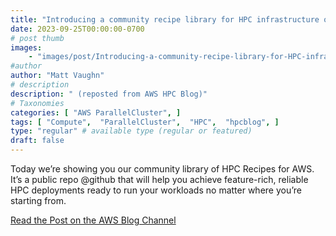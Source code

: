 ```yaml
---
title: "Introducing a community recipe library for HPC infrastructure on AWS"
date: 2023-09-25T00:00:00-0700
# post thumb
images:
    - "images/post/Introducing-a-community-recipe-library-for-HPC-infrastructure-on-AWS-1120x630.png"
#author
author: "Matt Vaughn"
# description
description: " (reposted from AWS HPC Blog)"
# Taxonomies
categories: [ "AWS ParallelCluster", ]
tags: [ "Compute",  "ParallelCluster",  "HPC",  "hpcblog", ]
type: "regular" # available type (regular or featured)
draft: false
---
```


Today we’re showing you our community library of HPC Recipes for AWS. It’s a public repo @github that will help you achieve feature-rich, reliable HPC deployments ready to run your workloads no matter where you’re starting from.

<a href="https://aws.amazon.com/blogs/hpc/introducing-a-community-recipe-library-for-hpc-infrastructure-on-aws/" class="btn btn-primary btn-lg active" role="button" aria-pressed="true" style="margin-top: 8px;">Read the Post on the AWS Blog Channel</a>